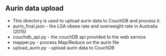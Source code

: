 ## Aurin data upload
- This directory is used to upload aurin data to CouchDB and process it.
- aurin_final.json - the LGA obese rate and overweight rate in Australia (2015)
- couchdb_api.py - the couchDB api provided to the web service
- mapper.py - process Map/Reduce on the aurin file
- upload_aurin.py - upload aurin data to CouchDB

